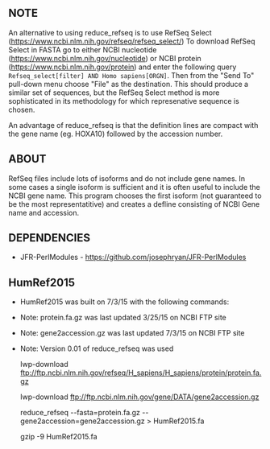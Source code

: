 NOTE
-----

An alternative to using reduce_refseq is to use RefSeq Select (https://www.ncbi.nlm.nih.gov/refseq/refseq_select/) To download RefSeq Select in FASTA go to either NCBI nucleotide (https://www.ncbi.nlm.nih.gov/nucleotide) or NCBI protein (https://www.ncbi.nlm.nih.gov/protein) and enter the following query `Refseq_select[filter] AND Homo sapiens[ORGN]`. Then from the "Send To" pull-down menu choose "File" as the destination. This should produce a similar set of sequences, but the RefSeq Select method is more sophisticated in its methodology for which represenative sequence is chosen.

An advantage of reduce_refseq is that the definition lines are compact with the gene name (eg. HOXA10) followed by the accession number. 

ABOUT
-----

RefSeq files include lots of isoforms and do not include gene names. In some cases a single isoform is sufficient and it is often useful to include the NCBI gene name.  This program chooses the first isoform (not guaranteed to be the most representatitive) and creates a defline consisting of NCBI Gene name and accession.

DEPENDENCIES
--------

- JFR-PerlModules  - https://github.com/josephryan/JFR-PerlModules


HumRef2015
----------
- HumRef2015 was built on 7/3/15 with the following commands:
- Note: protein.fa.gz was last updated 3/25/15 on NCBI FTP site
- Note: gene2accession.gz was last updated 7/3/15 on NCBI FTP site
- Note: Version 0.01 of reduce_refseq was used

    lwp-download ftp://ftp.ncbi.nlm.nih.gov/refseq/H_sapiens/H_sapiens/protein/protein.fa.gz

    lwp-download ftp://ftp.ncbi.nlm.nih.gov/gene/DATA/gene2accession.gz

    reduce_refseq --fasta=protein.fa.gz --gene2accession=gene2accession.gz > HumRef2015.fa

    gzip -9 HumRef2015.fa


